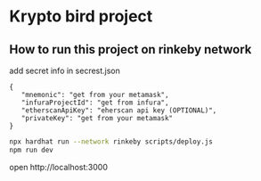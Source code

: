 # Krypto bird project

## How to run this project on rinkeby network

add secret info in secrest.json
 ```
 {
    "mnemonic": "get from your metamask",
    "infuraProjectId": "get from infura",
    "etherscanApiKey": "eherscan api key (OPTIONAL)",
    "privateKey": "get from your metamask"
}
```
```bash
npx hardhat run --network rinkeby scripts/deploy.js
npm run dev
```

open http://localhost:3000
